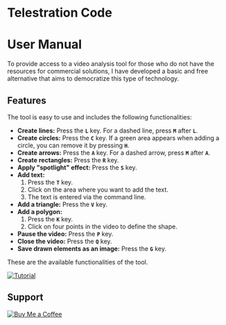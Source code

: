 # Telestration Code

# User Manual

To provide access to a video analysis tool for those who do not have the resources for commercial solutions, I have developed a basic and free alternative that aims to democratize this type of technology.

## Features

The tool is easy to use and includes the following functionalities:

- **Create lines:** Press the **`L`** key. For a dashed line, press **`M`** after **`L`**.
- **Create circles:** Press the **`C`** key. If a green area appears when adding a circle, you can remove it by pressing **`H`**.
- **Create arrows:** Press the **`A`** key. For a dashed arrow, press **`M`** after **`A`**.
- **Create rectangles:** Press the **`R`** key.
- **Apply "spotlight" effect:** Press the **`S`** key.
- **Add text:**
  1. Press the **`T`** key.
  2. Click on the area where you want to add the text.
  3. The text is entered via the command line.
- **Add a triangle:** Press the **`V`** key.
- **Add a polygon:**
  1. Press the **`K`** key.
  2. Click on four points in the video to define the shape.
- **Pause the video:** Press the **`P`** key.
- **Close the video:** Press the **`Q`** key.
- **Save drawn elements as an image:** Press the **`G`** key.

These are the available functionalities of the tool.

[![Tutorial](https://img.youtube.com/vi/RyRV_a6azj8/hqdefault.jpg)](https://www.youtube.com/watch?v=RyRV_a6azj8)

## Support

[![Buy Me a Coffee](https://cdn.buymeacoffee.com/buttons/v2/default-yellow.png)](https://www.buymeacoffee.com/edmundneil)

